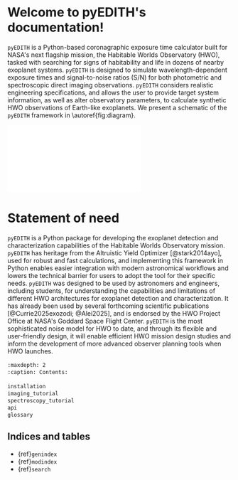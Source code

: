 # Welcome to pyEDITH's documentation!



`pyEDITH` is a Python-based coronagraphic exposure time calculator built for NASA's next flagship mission, the Habitable Worlds Observatory (HWO), tasked with searching for signs of habitability and life in dozens of nearby exoplanet systems. `pyEDITH` is designed to simulate wavelength-dependent exposure times and signal-to-noise ratios (S/N) for both photometric and spectroscopic direct imaging observations. `pyEDITH` considers realistic engineering specifications, and allows the user to provide target system information, as well as alter observatory parameters, to calculate synthetic HWO observations of Earth-like exoplanets. We present a schematic of the `pyEDITH` framework in \autoref{fig:diagram}.

![A schematic of the `pyEDITH` components and their relationships, and the data flow from inputs to final calculations.\label{fig:diagram}](_static/pyedith_workflow.pdf)

# Statement of need

`pyEDITH` is a Python package for developing the exoplanet detection and characterization capabilities of the Habitable Worlds Observatory mission. `pyEDITH` has heritage from the Altruistic Yield Optimizer [@stark2014ayo], used for robust and fast calculations, and implementing this framework in Python enables easier integration with modern astronomical workflows and lowers the technical barrier for users to adopt the tool for their specific needs. `pyEDITH` was designed to be used by astronomers and engineers, including students, for understanding the capabilities and limitations of different HWO architectures for exoplanet detection and characterization. It has already been used by several forthcoming scientific publications [@Currie2025exozodi; @Alei2025], and is endorsed by the HWO Project Office at NASA's Goddard Space Flight Center. `pyEDITH` is the most sophisticated noise model for HWO to date, and through its flexible and user-friendly design, it will enable efficient HWO mission design studies and inform the development of more advanced observer planning tools when HWO launches.


```{toctree}
:maxdepth: 2
:caption: Contents:

installation
imaging_tutorial
spectroscopy_tutorial
api
glossary
```


## Indices and tables

* {ref}`genindex`
* {ref}`modindex`
* {ref}`search`